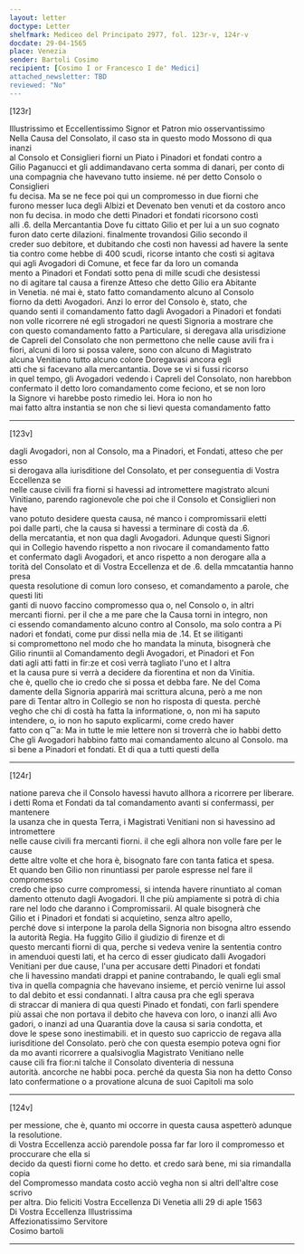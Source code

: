```yaml
---
layout: letter
doctype: Letter
shelfmark: Mediceo del Principato 2977, fol. 123r-v, 124r-v
docdate: 29-04-1565
place: Venezia
sender: Bartoli Cosimo
recipient: [Cosimo I or Francesco I de' Medici]
attached_newsletter: TBD
reviewed: "No"
---
```


[123r]  
  
  
Illustrissimo et Eccellentissimo Signor et Patron mio osservantissimo  
Nella Causa del Consolato, il caso sta in questo modo Mossono di qua inanzi  
al Consolo et Consiglieri fiorni un Piato i Pinadori et fondati contro a  
Gilio Paganucci et gli addimandavano certa somma di danari, per conto di  
una compagnia che havevano tutto insieme. né per detto Consolo o Consiglieri  
fu decisa. Ma se ne fece poi qui un compromesso in due fiorni che  
furono messer luca degli Albizi et Devenato ben venuti et da costoro anco  
non fu decisa. in modo che detti Pinadori et fondati ricorsono costì  
alli .6. della Mercantantia Dove fu cittato Gilio et per lui a un suo cognato  
furon dato certe dilazioni. finalmente trovandosi Gilio secondo il  
creder suo debitore, et dubitando che costì non havessi ad havere la sente  
tia contro come hebbe di 400 scudi, ricorse intanto che costì si agitava  
qui agli Avogadori di Comune, et fece far da loro un comanda  
mento a Pinadori et Fondati sotto pena di mille scudi che desistessi  
no di agitare tal causa a firenze Atteso che detto Gilio era Abitante  
in Venetia. né mai è, stato fatto comandamento alcuno al Consolo  
fiorno da detti Avogadori. Anzi lo error del Consolo è, stato, che  
quando senti il comandamento fatto dagli Avogadori a Pinadori et fondati  
non volle ricorrere né egli strogadori ne questi Signoria a mostrare che  
con questo comandamento fatto a Particulare, si deregava alla urisdizione  
de Capreli del Consolato che non permettono che nelle cause avili fra i  
fiori, alcuni di loro si possa valere, sono con alcuno di Magistrato  
alcuna Venitiano tutto alcuno colore Doregavasi ancora egli  
atti che si facevano alla mercantantia. Dove se vi si fussi ricorso  
in quel tempo, gli Avogadori vedendo i Capreli del Consolato, non harebbon  
confermato il detto loro comandamento come feciono, et se non loro  
la Signore vi harebbe posto rimedio lei. Hora io non ho  
mai fatto altra instantia se non che si lievi questa comandamento fatto  
  
---  

[123v]  
  
  
dagli Avogadori, non al Consolo, ma a Pinadori, et Fondati, atteso che per esso  
si derogava alla iurisditione del Consolato, et per conseguentia di Vostra Eccellenza se  
nelle cause civili fra fiorni si havessi ad intromettere magistrato alcuni  
Vinitiano, parendo ragionevole che poi che il Consolo et Consiglieri non have  
vano potuto desidere questa causa, né manco i compromissarii eletti  
poi dalle parti, che la causa si havessi a terminare di costà da .6.  
della mercatantia, et non qua dagli Avogadori. Adunque questi Signori  
qui in Collegio havendo rispetto a non rivocare il comandamento fatto  
et confermato dagli Avogadori, et anco rispetto a non derogare alla a  
torità del Consolato et di Vostra Eccellenza et de .6. della mmcatantia hanno presa  
questa resolutione di comun loro conseso, et comandamento a parole, che questi liti  
ganti di nuovo faccino compromesso qua o, nel Consolo o, in altri  
mercanti fiorni. per il che a me pare che la Causa torni in integro, non  
ci essendo comandamento alcuno contro al Consolo, ma solo contra a Pi  
nadori et fondati, come pur dissi nella mia de .14. Et se ilitiganti  
si compromettono nel modo che ho mandata la minuta, bisognerà che  
Gilio rinuntii al Comandamento degli Avogadori, et Pinadori et Fon  
dati agli atti fatti in fir:ze et così verrà tagliato l'uno et l altra  
et la causa pure si verrà a decidere da fiorentina et non da Vinitia.  
che è, quello che io credo che si possa et debba fare. Ne del Coma  
damente della Signoria apparirà mai scrittura alcuna, però a me non  
pare di Tentar altro in Collegio se non ho risposta di questa. perchè  
vegho che chi di costà ha fatta la informatione, o, non mi ha saputo  
intendere, o, io non ho saputo explicarmi, come credo haver  
fatto con q⁀a: Ma in tutte le mie lettere non si troverrà che io habbi detto  
Che gli Avogadori habbino fatto mai comandamento alcuno al Consolo. ma  
sì bene a Pinadori et fondati. Et di qua a tutti questi della  
  
---  

[124r]  
  
  
natione pareva che il Consolo havessi havuto allhora a ricorrere per liberare.  
i detti Roma et Fondati da tal comandamento avanti si confermassi, per mantenere  
la usanza che in questa Terra, i Magistrati Venitiani non si havessino ad intromettere  
nelle cause civili fra mercanti fiorni. il che egli alhora non volle fare per le cause  
dette altre volte et che hora è, bisognato fare con tanta fatica et spesa.  
Et quando ben Gilio non rinuntiassi per parole espresse nel fare il compromesso  
credo che ipso curre compromessi, si intenda havere rinuntiato al coman  
damento ottenuto dagli Avogadori. Il che più ampiamente si potrà di chia  
rare nel lodo che daranno i Compromissarii. Al quale bisognerà che  
Gilio et i Pinadori et fondati si acquietino, senza altro apello,  
perché dove si interpone la parola della Signoria non bisogna altro essendo  
la autorità Regia. Ha fuggito Gilio il giudizio di firenze et di  
questo mercanti fiorni di qua, perche si vedeva venire la sententia contro  
in amenduoi questi lati, et ha cerco di esser giudicato dalli Avogadori  
Venitiani per due cause, l'una per accusare detti Pinadori et fondati  
che li havessino mandati drappi et panine contrabando, le quali egli smal  
tiva in quella compagnia che havevano insieme, et perciò venirne lui assol  
to dal debito et essi condannati. l altra causa pra che egli sperava  
di straccar di maniera di qua questi Pinado et fondati, con farli spendere  
più assai che non portava il debito che haveva con loro, o inanzi alli Avo  
gadori, o inanzi ad una Quarantia dove la causa si saria condotta, et  
dove le spese sono inestimabili. et in questo suo capriccio de regava alla  
iurisditione del Consolato. però che con questa esempio poteva ogni fior  
da mo avanti ricorrere a qualsivoglia Magistrato Venitiano nelle  
cause cili fra fior:ni talche il Consolato diventeria di nessuna  
autorità. ancorche ne habbi poca. perché da questa Sia non ha detto Conso  
lato confermatione o a provatione alcuna de suoi Capitoli ma solo  
  
---  

[124v]  
  
  
per messione, che è, quanto mi occorre in questa causa aspetterò adunque la resolutione.  
di Vostra Eccellenza acciò parendole possa far far loro il compromesso et proccurare che ella si  
decido da questi fiorni come ho detto. et credo sarà bene, mi sia rimandalla copia  
del Compromesso mandata costo acciò vegha non si altri dell'altre cose scrivo  
per altra. Dio feliciti Vostra Eccellenza Di Venetia alli 29 di aple 1563  
Di Vostra Eccellenza Illustrissima  
Affezionatissimo Servitore  
Cosimo bartoli  
  
---  

